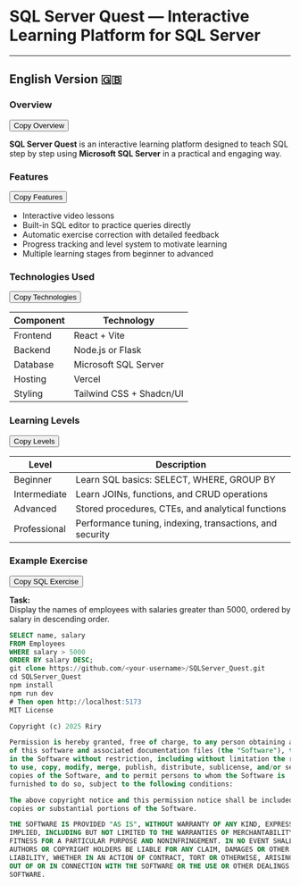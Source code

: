# SQL Server Quest — Interactive Learning Platform for SQL Server
---

## English Version 🇬🇧

### Overview

<button onclick="navigator.clipboard.writeText('SQL Server Quest is an interactive learning platform designed to teach SQL step by step using Microsoft SQL Server in a practical and engaging way.')">Copy Overview</button>

**SQL Server Quest** is an interactive learning platform designed to teach SQL step by step using **Microsoft SQL Server** in a practical and engaging way.

### Features

<button onclick="navigator.clipboard.writeText('- Interactive video lessons\n- Built-in SQL editor to practice queries directly\n- Automatic exercise correction with detailed feedback\n- Progress tracking and level system to motivate learning\n- Multiple learning stages from beginner to advanced')">Copy Features</button>

- Interactive video lessons  
- Built-in SQL editor to practice queries directly  
- Automatic exercise correction with detailed feedback  
- Progress tracking and level system to motivate learning  
- Multiple learning stages from beginner to advanced  

### Technologies Used

<button onclick="navigator.clipboard.writeText('| Component | Technology |\n|------------|-------------|\n| Frontend | React + Vite |\n| Backend | Node.js or Flask |\n| Database | Microsoft SQL Server |\n| Hosting | Vercel |\n| Styling | Tailwind CSS + Shadcn/UI |')">Copy Technologies</button>

| Component | Technology |
|------------|-------------|
| Frontend | React + Vite |
| Backend | Node.js or Flask |
| Database | Microsoft SQL Server |
| Hosting | Vercel |
| Styling | Tailwind CSS + Shadcn/UI |

### Learning Levels

<button onclick="navigator.clipboard.writeText('| Level | Description |\n|--------|--------------|\n| Beginner | Learn SQL basics: SELECT, WHERE, GROUP BY |\n| Intermediate | Learn JOINs, functions, and CRUD operations |\n| Advanced | Stored procedures, CTEs, and analytical functions |\n| Professional | Performance tuning, indexing, transactions, and security |')">Copy Levels</button>

| Level | Description |
|--------|--------------|
| Beginner | Learn SQL basics: SELECT, WHERE, GROUP BY |
| Intermediate | Learn JOINs, functions, and CRUD operations |
| Advanced | Stored procedures, CTEs, and analytical functions |
| Professional | Performance tuning, indexing, transactions, and security |

### Example Exercise

<button onclick="navigator.clipboard.writeText('SELECT name, salary\nFROM Employees\nWHERE salary > 5000\nORDER BY salary DESC;')">Copy SQL Exercise</button>

**Task:**  
Display the names of employees with salaries greater than 5000, ordered by salary in descending order.

```sql
SELECT name, salary
FROM Employees
WHERE salary > 5000
ORDER BY salary DESC;
git clone https://github.com/<your-username>/SQLServer_Quest.git
cd SQLServer_Quest
npm install
npm run dev
# Then open http://localhost:5173
MIT License

Copyright (c) 2025 Riry

Permission is hereby granted, free of charge, to any person obtaining a copy
of this software and associated documentation files (the "Software"), to deal
in the Software without restriction, including without limitation the rights
to use, copy, modify, merge, publish, distribute, sublicense, and/or sell
copies of the Software, and to permit persons to whom the Software is
furnished to do so, subject to the following conditions:

The above copyright notice and this permission notice shall be included in all
copies or substantial portions of the Software.

THE SOFTWARE IS PROVIDED "AS IS", WITHOUT WARRANTY OF ANY KIND, EXPRESS OR
IMPLIED, INCLUDING BUT NOT LIMITED TO THE WARRANTIES OF MERCHANTABILITY,
FITNESS FOR A PARTICULAR PURPOSE AND NONINFRINGEMENT. IN NO EVENT SHALL THE
AUTHORS OR COPYRIGHT HOLDERS BE LIABLE FOR ANY CLAIM, DAMAGES OR OTHER
LIABILITY, WHETHER IN AN ACTION OF CONTRACT, TORT OR OTHERWISE, ARISING FROM,
OUT OF OR IN CONNECTION WITH THE SOFTWARE OR THE USE OR OTHER DEALINGS IN THE
SOFTWARE.
